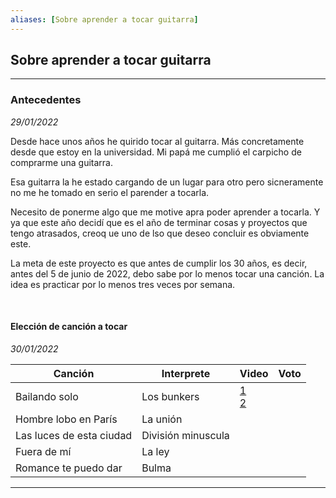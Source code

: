 ```yaml
---
aliases: [Sobre aprender a tocar guitarra]
---
```


## Sobre aprender a tocar guitarra
---


### Antecedentes

*29/01/2022*

Desde hace unos años he quirido tocar al guitarra. Más concretamente desde que estoy en la universidad. Mi papá me cumplió el carpicho de comprarme una guitarra.

Esa guitarra la he estado cargando de un lugar para otro pero sicneramente no me he tomado en serio el parender a tocarla. 

Necesito de ponerme algo que me motive apra poder aprender a tocarla. Y ya que este año decidí que es el año de terminar cosas y proyectos que tengo atrasados, creoq ue uno de lso que deseo concluir es obviamente este.

La meta de este proyecto es que antes de cumplir los 30 años, es decir, antes del 5 de junio de 2022, debo sabe por lo menos tocar una canción.  La idea es practicar por lo menos tres veces por semana.

<br>

#### Elección de canción a tocar

*30/01/2022*

|Canción|Interprete|Video|Voto|
|---|---|---|---|
|Bailando solo|Los bunkers|[1](https://bit.ly/3ubWxEr) <br/>[2](https://bit.ly/3INnZw7)|
|Hombre lobo en París|La unión||
|Las luces de esta ciudad|División minuscula||
|Fuera de mí|La ley||
|Romance te puedo dar|Bulma||



---